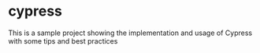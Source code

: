# cypress
This is a sample project showing the implementation and usage of Cypress with some tips and best practices
